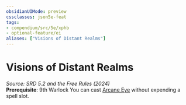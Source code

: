 ```yaml
---
obsidianUIMode: preview
cssclasses: json5e-feat
tags:
- compendium/src/5e/xphb
- optional-feature/ei
aliases: ["Visions of Distant Realms"]
---
```

# Visions of Distant Realms
*Source: SRD 5.2 and the Free Rules (2024)*  
**Prerequisite**: 9th Warlock
You can cast [Arcane Eye](compendium/spells/arcane-eye-xphb.md) without expending a spell slot.